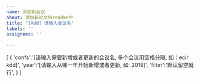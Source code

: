 ```yaml
---
name: 添加新会议
about: 添加新论文到readme中
title: "[Add] 请输入会议名"
labels: ''
assignees: ''

---
```

[
{
'confs':'[请输入需要新增或者更新的会议名, 多个会议用空格分隔, 如：ecir kdd]',
'year':'[请输入从哪一年开始新增或者更新, 如: 2019]',
'filter':'默认留空就行',
}
]
